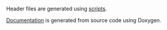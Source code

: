 Header files are generated using [scripts](/scripts/README.md).  

[Documentation](todo) is generated from source code using Doxygen.  
